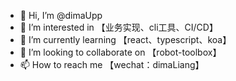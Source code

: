 - 👋 Hi, I’m @dimaUpp
- 👀 I’m interested in 【业务实现、cli工具、CI/CD】
- 🌱 I’m currently learning 【react、typescript、koa】
- 💞️ I’m looking to collaborate on 【robot-toolbox】
- 📫 How to reach me 【wechat：dimaLiang】


